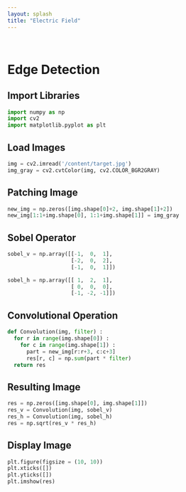 ```yaml
---
layout: splash
title: "Electric Field"
---
```


<br>

# Edge Detection

## Import Libraries

```python
import numpy as np
import cv2
import matplotlib.pyplot as plt
```

## Load Images

```python
img = cv2.imread('/content/target.jpg')
img_gray = cv2.cvtColor(img, cv2.COLOR_BGR2GRAY)
```

## Patching Image

```python
new_img = np.zeros([img.shape[0]+2, img.shape[1]+2])
new_img[1:1+img.shape[0], 1:1+img.shape[1]] = img_gray
```

## Sobel Operator

```python
sobel_v = np.array([[-1,  0,  1],
                    [-2,  0,  2],
                    [-1,  0,  1]])

sobel_h = np.array([[ 1,  2,  1],
                    [ 0,  0,  0],
                    [-1, -2, -1]])
```

## Convolutional Operation

```python
def Convolution(img, filter) :
  for r in range(img.shape[0]) :
    for c in range(img.shape[1]) :
      part = new_img[r:r+3, c:c+3]
      res[r, c] = np.sum(part * filter)
  return res
 ```
 
 ## Resulting Image
 
 ```python
res = np.zeros([img.shape[0], img.shape[1]])
res_v = Convolution(img, sobel_v)
res_h = Convolution(img, sobel_h)
res = np.sqrt(res_v * res_h)
```

## Display Image

```python
plt.figure(figsize = (10, 10))
plt.xticks([])
plt.yticks([])
plt.imshow(res)
```
